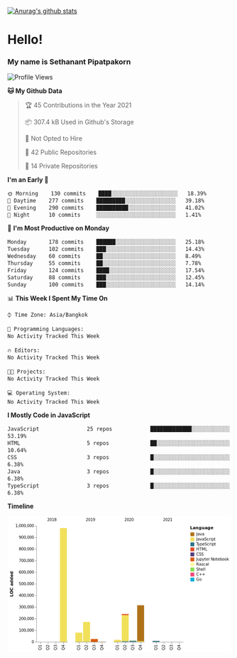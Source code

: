 [![Anurag's github stats](https://github-readme-stats.vercel.app/api?username=thetkpark&count_private=true&show_icons=true&theme=dracula)](https://github.com/anuraghazra/github-readme-stats)

# Hello!
### My name is Sethanant Pipatpakorn

<!--START_SECTION:waka-->
![Profile Views](http://img.shields.io/badge/Profile%20Views-18-blue)

**🐱 My Github Data** 

> 🏆 45 Contributions in the Year 2021
 > 
> 📦 307.4 kB Used in Github's Storage 
 > 
> 🚫 Not Opted to Hire
 > 
> 📜 42 Public Repositories 
 > 
> 🔑 14 Private Repositories  
 > 
**I'm an Early 🐤** 

```text
🌞 Morning    130 commits    ████░░░░░░░░░░░░░░░░░░░░░   18.39% 
🌆 Daytime    277 commits    █████████░░░░░░░░░░░░░░░░   39.18% 
🌃 Evening    290 commits    ██████████░░░░░░░░░░░░░░░   41.02% 
🌙 Night      10 commits     ░░░░░░░░░░░░░░░░░░░░░░░░░   1.41%

```
📅 **I'm Most Productive on Monday** 

```text
Monday       178 commits    ██████░░░░░░░░░░░░░░░░░░░   25.18% 
Tuesday      102 commits    ███░░░░░░░░░░░░░░░░░░░░░░   14.43% 
Wednesday    60 commits     ██░░░░░░░░░░░░░░░░░░░░░░░   8.49% 
Thursday     55 commits     ██░░░░░░░░░░░░░░░░░░░░░░░   7.78% 
Friday       124 commits    ████░░░░░░░░░░░░░░░░░░░░░   17.54% 
Saturday     88 commits     ███░░░░░░░░░░░░░░░░░░░░░░   12.45% 
Sunday       100 commits    ███░░░░░░░░░░░░░░░░░░░░░░   14.14%

```


📊 **This Week I Spent My Time On** 

```text
⌚︎ Time Zone: Asia/Bangkok

💬 Programming Languages: 
No Activity Tracked This Week

🔥 Editors: 
No Activity Tracked This Week

🐱‍💻 Projects: 
No Activity Tracked This Week

💻 Operating System: 
No Activity Tracked This Week

```

**I Mostly Code in JavaScript** 

```text
JavaScript               25 repos            █████████████░░░░░░░░░░░░   53.19% 
HTML                     5 repos             ██░░░░░░░░░░░░░░░░░░░░░░░   10.64% 
CSS                      3 repos             █░░░░░░░░░░░░░░░░░░░░░░░░   6.38% 
Java                     3 repos             █░░░░░░░░░░░░░░░░░░░░░░░░   6.38% 
TypeScript               3 repos             █░░░░░░░░░░░░░░░░░░░░░░░░   6.38%

```


**Timeline**

![Chart not found](https://raw.githubusercontent.com/thetkpark/thetkpark/master/charts/bar_graph.png) 


<!--END_SECTION:waka-->
